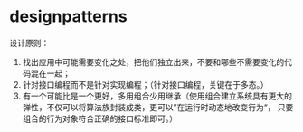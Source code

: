 # designpatterns

设计原则：
1. 找出应用中可能需要变化之处，把他们独立出来，不要和哪些不需要变化的代码混在一起；
2. 针对接口编程而不是针对实现编程；（针对接口编程，关键在于多态。）
3. 有一个可能比是一个更好，多用组合少用继承（使用组合建立系统具有更大的弹性，不仅可以将算法族封装成类，更可以”在运行时动态地改变行为“，
只要组合的行为对象符合正确的接口标准即可。）